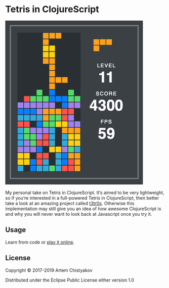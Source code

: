 # Tetris in ClojureScript

![](screenshot.png)

My personal take on Tetris in ClojureScript.
It’s aimed to be very lightweight, so if you’re interested in a full-powered Tetris in ClojureScript, then better take a look at an amazing project called [t3tr0s](https://github.com/imalooney/t3tr0s).
Otherwise this implementation may still give you an idea of how awesome ClojureScript is and why you will never want to look back at Javascript once you try it.

## Usage

Learn from code or [play it online](http://tetris.temochka.com).

## License

Copyright © 2017-2019 Artem Chistyakov

Distributed under the Eclipse Public License either version 1.0
